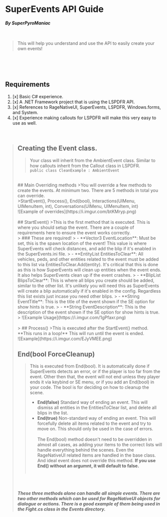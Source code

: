 # SuperEvents API Guide
***By SuperPyroManiac***
<br>
<br>
<br>
> This will help you understand and use the API to easily create your own events!

<br>
<br>
<br>

## Requirements
1. [x] Basic C# experience.
2. [x] A .NET Framework project that is using the LSPDFR API.
3. [x] References to RageNativeUI, SuperEvents, LSPDFR, Windows.forms, and System.
4. [x] Experience making callouts for LSPDFR will make this very easy to use as well.

<br>

> ## Creating the Event class.
>> Your class will inherit from the AmbientEvent class. Similar to how callouts inherit from the Callout class in LSPDFR.<br>
>>`public class CleanExample : AmbientEvent`
> <br>
>## Main Overriding methods
>>You will override a few methods to create the events. At minimum two. There are 5 methods in total you can override.<br>
>>StartEvent(), Process(), End(bool), Interactions(UIMenu, UIMenuItem, int), Conversations(UIMenu, UIMenuItem, int)<br>
> ![Example of overrides](https://i.imgur.com/btKMryp.png)<br>
><br>
> ## StartEvent()
> >This is the first method that is executed. This is where you should setup the event. There are a couple of requirements here to ensure the event works correctly.<br>
>> ### These are required!
> > - **Vector3 EventLocation**: Must be set, this is the spawn location of the event! This value is where SuperEvents will check distances, and add the blip if it's enabled in the SuperEvents.ini file.
> > - **EntityList EntitiesToClear**: All vehicles, peds, and other entities related to the event must be added to this list via EntitiesToClear.Add(entity). It's critical that this is done as this is how SuperEvents will clean up entities when the event ends. It also helps SuperEvents clean up if the event crashes.
> > - **BlipList BlipsToClear**: This is where all blips you create should be added, similar to the other list. It's unlikely you will need this as SuperEvents will create a blip automatically if it's enabled in the config. Regardless this list exists just incase you need other blips.
> > - **String EventTitle**: This is the title of the event shown if the SE option for show hints is true.
> > - **String EventDescription**: This is the description of the event shown if the SE option for show hints is true.
> > ![Example Usage](https://i.imgur.com/1gPfaxr.png)<br>
><br>
> >
>## Process()
> >This is executed after the StartEvent() method. **This runs in a loop!** This will run until the event is ended.<br>
> ![Example](https://i.imgur.com/EJyVMEE.png)<br>
> 
> ## End(bool ForceCleanup)
> >This is executed from End(bool). It is automatically done if SuperEvents detects an error, or if the player is too far from the event. Other then that, the event will not end unless they player ends it via keybind or SE menu, or if you add an End(bool) in your code.
> The bool is for deciding on how to cleanup the scene.
>> - **End(false)** Standard way of ending an event. This will dismiss all entities in the EntitiesToClear list, and delete all blips in the list.
>> - **End(true)** Non-standard way of ending an event. This will forcefully delete all items related to the event and try to move on. This should only be used in the case of errors.
>> <br><br>
>> The End(bool) method doesn't need to be overridden in almost all cases, as adding your items to the correct lists will handle everything behind the scenes. Even the RageNativeUI related items are handled in the base class. And ideal event does not override this method. **If you use End() without an argumnt, it will default to false.**
>> <br><br>
>
> ##### <br><br>These three methods alone can handle all simple events. There are two other methods which can be used for RageNativeUI objects for dialogue or actions. There is a good example of them being used in the Fight.cs class in the Events directory.